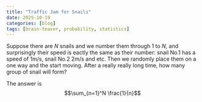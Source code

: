```yaml
---
title: "Traffic Jam for Snails"
date: 2025-10-19
categories: [blog]
tags: [brain-teaser, probability, statistics]
---
```

Suppose there are $N$ snails and we number them through 1 to $N$, and surprisingly their speed is eactly the same as their number: snail No.1 has a speed of 1m/s, snail No.2 2m/s and etc. Then we randomly place them on a one way and the start moving. After a really really long time, how many group of snail will form?

The answer is $$\sum_{n=1}^N \frac{1}{n}$$
